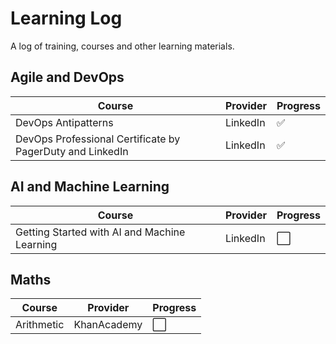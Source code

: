 # Learning Log
A log of training, courses and other learning materials.

## Agile and DevOps
| Course | Provider | Progress |
| ----- | ----- | ----- |
| DevOps Antipatterns | LinkedIn | ✅ |
| DevOps Professional Certificate by PagerDuty and LinkedIn | LinkedIn | ✅ |

## AI and Machine Learning
| Course | Provider | Progress |
| ----- | ----- | ----- |
| Getting Started with AI and Machine Learning | LinkedIn | ⬜ |

## Maths ##
| Course | Provider | Progress |
| ----- | ----- | ----- |
| Arithmetic | KhanAcademy | ⬜ |
